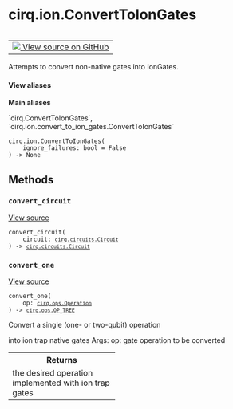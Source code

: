 <div itemscope itemtype="http://developers.google.com/ReferenceObject">
<meta itemprop="name" content="cirq.ion.ConvertToIonGates" />
<meta itemprop="path" content="Stable" />
<meta itemprop="property" content="__init__"/>
<meta itemprop="property" content="convert_circuit"/>
<meta itemprop="property" content="convert_one"/>
</div>

# cirq.ion.ConvertToIonGates

<!-- Insert buttons and diff -->

<table class="tfo-notebook-buttons tfo-api" align="left">

<td>
  <a target="_blank" href="https://github.com/quantumlib/cirq/tree/master/cirq/ion/convert_to_ion_gates.py">
    <img src="https://www.tensorflow.org/images/GitHub-Mark-32px.png" />
    View source on GitHub
  </a>
</td>
</table>



Attempts to convert non-native gates into IonGates.

<section class="expandable">
  <h4 class="showalways">View aliases</h4>
  <p>
<b>Main aliases</b>
<p>`cirq.ConvertToIonGates`, `cirq.ion.convert_to_ion_gates.ConvertToIonGates`</p>
</p>
</section>

<pre class="devsite-click-to-copy prettyprint lang-py tfo-signature-link">
<code>cirq.ion.ConvertToIonGates(
    ignore_failures: bool = False
) -> None
</code></pre>



<!-- Placeholder for "Used in" -->
    

## Methods

<h3 id="convert_circuit"><code>convert_circuit</code></h3>

<a target="_blank" href="https://github.com/quantumlib/cirq/tree/master/cirq/ion/convert_to_ion_gates.py">View source</a>

<pre class="devsite-click-to-copy prettyprint lang-py tfo-signature-link">
<code>convert_circuit(
    circuit: <a href="../../cirq/circuits/Circuit.md"><code>cirq.circuits.Circuit</code></a>
) -> <a href="../../cirq/circuits/Circuit.md"><code>cirq.circuits.Circuit</code></a>
</code></pre>




<h3 id="convert_one"><code>convert_one</code></h3>

<a target="_blank" href="https://github.com/quantumlib/cirq/tree/master/cirq/ion/convert_to_ion_gates.py">View source</a>

<pre class="devsite-click-to-copy prettyprint lang-py tfo-signature-link">
<code>convert_one(
    op: <a href="../../cirq/ops/Operation.md"><code>cirq.ops.Operation</code></a>
) -> <a href="../../cirq/ops/OP_TREE.md"><code>cirq.ops.OP_TREE</code></a>
</code></pre>

Convert a single (one- or two-qubit) operation

into ion trap native gates
Args:
    op: gate operation to be converted

<!-- Tabular view -->
 <table class="responsive fixed orange">
<colgroup><col width="214px"><col></colgroup>
<tr><th colspan="2">Returns</th></tr>
<tr class="alt">
<td colspan="2">
the desired operation implemented with ion trap gates
</td>
</tr>

</table>





